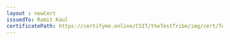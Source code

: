 ```yaml
--- 
layout : newCert 
issuedTo: Ramit Kaul
certificatePath: https://certifyme.online/CSIT/theTestTribe/img/cert/TestFlix/RamitKaul_2da34.png
--- 
```


